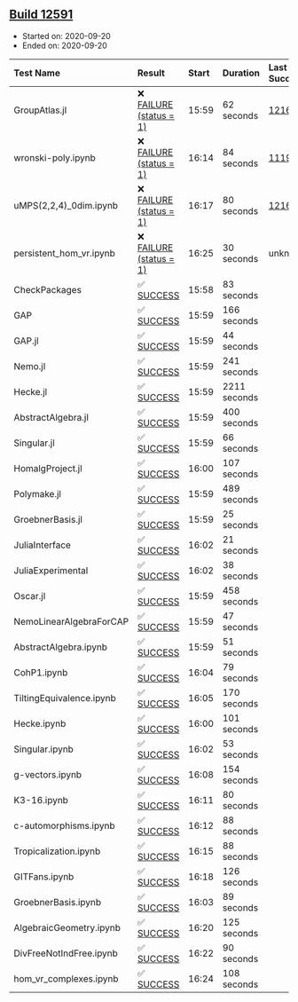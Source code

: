 ## [Build 12591](https://oscarci.mathematik.uni-kl.de/job/oscar/12591/)

* Started on: 2020-09-20
* Ended on: 2020-09-20

| Test Name    | Result | Start | Duration | Last Success | First Failure |
|:-------------|:-------|:------|:---------|:-------------|:--------------|
| GroupAtlas.jl | ❌ [FAILURE (status = 1)](https://oscarci.mathematik.uni-kl.de/job/oscar/12591/artifact/logs/build-12591/GroupAtlas.jl.log) | 15:59 | 62 seconds | [12167](https://oscarci.mathematik.uni-kl.de/job/oscar/12167/) | [12168](https://oscarci.mathematik.uni-kl.de/job/oscar/12168/) |
| wronski-poly.ipynb | ❌ [FAILURE (status = 1)](https://oscarci.mathematik.uni-kl.de/job/oscar/12591/artifact/logs/build-12591/wronski-poly.ipynb.log) | 16:14 | 84 seconds | [11192](https://oscarci.mathematik.uni-kl.de/job/oscar/11192/) | [11193](https://oscarci.mathematik.uni-kl.de/job/oscar/11193/) |
| uMPS(2,2,4)_0dim.ipynb | ❌ [FAILURE (status = 1)](https://oscarci.mathematik.uni-kl.de/job/oscar/12591/artifact/logs/build-12591/uMPS-2-2-4-_0dim.ipynb.log) | 16:17 | 80 seconds | [12167](https://oscarci.mathematik.uni-kl.de/job/oscar/12167/) | [12168](https://oscarci.mathematik.uni-kl.de/job/oscar/12168/) |
| persistent_hom_vr.ipynb | ❌ [FAILURE (status = 1)](https://oscarci.mathematik.uni-kl.de/job/oscar/12591/artifact/logs/build-12591/persistent_hom_vr.ipynb.log) | 16:25 | 30 seconds | unknown | unknown |
| CheckPackages | ✅ [SUCCESS](https://oscarci.mathematik.uni-kl.de/job/oscar/12591/artifact/logs/build-12591/CheckPackages.log) | 15:58 | 83 seconds |  |  |
| GAP | ✅ [SUCCESS](https://oscarci.mathematik.uni-kl.de/job/oscar/12591/artifact/logs/build-12591/GAP.log) | 15:59 | 166 seconds |  |  |
| GAP.jl | ✅ [SUCCESS](https://oscarci.mathematik.uni-kl.de/job/oscar/12591/artifact/logs/build-12591/GAP.jl.log) | 15:59 | 44 seconds |  |  |
| Nemo.jl | ✅ [SUCCESS](https://oscarci.mathematik.uni-kl.de/job/oscar/12591/artifact/logs/build-12591/Nemo.jl.log) | 15:59 | 241 seconds |  |  |
| Hecke.jl | ✅ [SUCCESS](https://oscarci.mathematik.uni-kl.de/job/oscar/12591/artifact/logs/build-12591/Hecke.jl.log) | 15:59 | 2211 seconds |  |  |
| AbstractAlgebra.jl | ✅ [SUCCESS](https://oscarci.mathematik.uni-kl.de/job/oscar/12591/artifact/logs/build-12591/AbstractAlgebra.jl.log) | 15:59 | 400 seconds |  |  |
| Singular.jl | ✅ [SUCCESS](https://oscarci.mathematik.uni-kl.de/job/oscar/12591/artifact/logs/build-12591/Singular.jl.log) | 15:59 | 66 seconds |  |  |
| HomalgProject.jl | ✅ [SUCCESS](https://oscarci.mathematik.uni-kl.de/job/oscar/12591/artifact/logs/build-12591/HomalgProject.jl.log) | 16:00 | 107 seconds |  |  |
| Polymake.jl | ✅ [SUCCESS](https://oscarci.mathematik.uni-kl.de/job/oscar/12591/artifact/logs/build-12591/Polymake.jl.log) | 15:59 | 489 seconds |  |  |
| GroebnerBasis.jl | ✅ [SUCCESS](https://oscarci.mathematik.uni-kl.de/job/oscar/12591/artifact/logs/build-12591/GroebnerBasis.jl.log) | 15:59 | 25 seconds |  |  |
| JuliaInterface | ✅ [SUCCESS](https://oscarci.mathematik.uni-kl.de/job/oscar/12591/artifact/logs/build-12591/JuliaInterface.log) | 16:02 | 21 seconds |  |  |
| JuliaExperimental | ✅ [SUCCESS](https://oscarci.mathematik.uni-kl.de/job/oscar/12591/artifact/logs/build-12591/JuliaExperimental.log) | 16:02 | 38 seconds |  |  |
| Oscar.jl | ✅ [SUCCESS](https://oscarci.mathematik.uni-kl.de/job/oscar/12591/artifact/logs/build-12591/Oscar.jl.log) | 15:59 | 458 seconds |  |  |
| NemoLinearAlgebraForCAP | ✅ [SUCCESS](https://oscarci.mathematik.uni-kl.de/job/oscar/12591/artifact/logs/build-12591/NemoLinearAlgebraForCAP.log) | 15:59 | 47 seconds |  |  |
| AbstractAlgebra.ipynb | ✅ [SUCCESS](https://oscarci.mathematik.uni-kl.de/job/oscar/12591/artifact/logs/build-12591/AbstractAlgebra.ipynb.log) | 15:59 | 51 seconds |  |  |
| CohP1.ipynb | ✅ [SUCCESS](https://oscarci.mathematik.uni-kl.de/job/oscar/12591/artifact/logs/build-12591/CohP1.ipynb.log) | 16:04 | 79 seconds |  |  |
| TiltingEquivalence.ipynb | ✅ [SUCCESS](https://oscarci.mathematik.uni-kl.de/job/oscar/12591/artifact/logs/build-12591/TiltingEquivalence.ipynb.log) | 16:05 | 170 seconds |  |  |
| Hecke.ipynb | ✅ [SUCCESS](https://oscarci.mathematik.uni-kl.de/job/oscar/12591/artifact/logs/build-12591/Hecke.ipynb.log) | 16:00 | 101 seconds |  |  |
| Singular.ipynb | ✅ [SUCCESS](https://oscarci.mathematik.uni-kl.de/job/oscar/12591/artifact/logs/build-12591/Singular.ipynb.log) | 16:02 | 53 seconds |  |  |
| g-vectors.ipynb | ✅ [SUCCESS](https://oscarci.mathematik.uni-kl.de/job/oscar/12591/artifact/logs/build-12591/g-vectors.ipynb.log) | 16:08 | 154 seconds |  |  |
| K3-16.ipynb | ✅ [SUCCESS](https://oscarci.mathematik.uni-kl.de/job/oscar/12591/artifact/logs/build-12591/K3-16.ipynb.log) | 16:11 | 80 seconds |  |  |
| c-automorphisms.ipynb | ✅ [SUCCESS](https://oscarci.mathematik.uni-kl.de/job/oscar/12591/artifact/logs/build-12591/c-automorphisms.ipynb.log) | 16:12 | 88 seconds |  |  |
| Tropicalization.ipynb | ✅ [SUCCESS](https://oscarci.mathematik.uni-kl.de/job/oscar/12591/artifact/logs/build-12591/Tropicalization.ipynb.log) | 16:15 | 88 seconds |  |  |
| GITFans.ipynb | ✅ [SUCCESS](https://oscarci.mathematik.uni-kl.de/job/oscar/12591/artifact/logs/build-12591/GITFans.ipynb.log) | 16:18 | 126 seconds |  |  |
| GroebnerBasis.ipynb | ✅ [SUCCESS](https://oscarci.mathematik.uni-kl.de/job/oscar/12591/artifact/logs/build-12591/GroebnerBasis.ipynb.log) | 16:03 | 89 seconds |  |  |
| AlgebraicGeometry.ipynb | ✅ [SUCCESS](https://oscarci.mathematik.uni-kl.de/job/oscar/12591/artifact/logs/build-12591/AlgebraicGeometry.ipynb.log) | 16:20 | 125 seconds |  |  |
| DivFreeNotIndFree.ipynb | ✅ [SUCCESS](https://oscarci.mathematik.uni-kl.de/job/oscar/12591/artifact/logs/build-12591/DivFreeNotIndFree.ipynb.log) | 16:22 | 90 seconds |  |  |
| hom_vr_complexes.ipynb | ✅ [SUCCESS](https://oscarci.mathematik.uni-kl.de/job/oscar/12591/artifact/logs/build-12591/hom_vr_complexes.ipynb.log) | 16:24 | 108 seconds |  |  |
